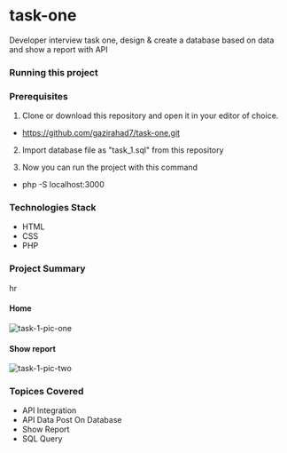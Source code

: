# task-one
Developer interview task one, design &amp; create a database based on data and show a report with API
### Running this project



### Prerequisites


1. Clone or download this repository and open it in your editor of choice. 
 - https://github.com/gazirahad7/task-one.git
 
2. Import database file as "task_1.sql" from  this repository

3. Now you can run the project with this command

  - php -S localhost:3000  
  
 
 ### Technologies Stack
 
  - HTML
  - CSS
  - PHP
 
 
### Project Summary

hr

#### Home 
![task-1-pic-one](https://user-images.githubusercontent.com/65822873/184626371-feb3015a-9580-4c92-9b85-298ce0fbf7cd.jpg)

#### Show report

![task-1-pic-two](https://user-images.githubusercontent.com/65822873/184626382-2707a28e-efdd-4783-bbc1-2951c5f7976e.jpg)


### Topices Covered

 - API Integration
 - API Data Post On Database
 - Show Report
 - SQL Query
 
